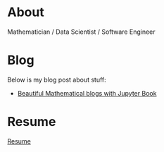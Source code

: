 # About
Mathematician / Data Scientist / Software Engineer

# Blog
Below is my blog post about stuff:

- [Beautiful Mathematical blogs with Jupyter Book](https://ayusbhar2.github.io/math-bloging-with-jupyter-book/main.html)

# Resume
<!-- NOTE: this is a tenuous circular. -->
[Resume](https://github.com/ayusbhar2/ayusbhar2.github.io/ayush_resume_v10.pdf)